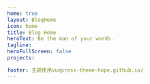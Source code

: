 ```yaml
---
home: true
layout: BlogHome
icon: home
title: Blog Home
heroText: Be the man of your words.
tagline: 
heroFullScreen: false
projects:

footer: 主题使用vuepress-theme-hope.github.io/
---
```



